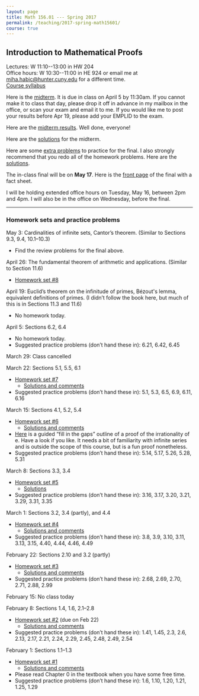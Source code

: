 ```yaml
---
layout: page
title: Math 156.01 --- Spring 2017
permalink: /teaching/2017-spring-math15601/
course: true
---
```


## Introduction to Mathematical Proofs

Lectures: W 11:10--13:00 in HW 204  
Office hours: W 10:30--11:00 in HE 924 or email me at [mi&#104;a&#46;habi&#99;&#64;hunter&#46;&#99;uny&#46;&#101;du](mailto:mi&#104;a&#46;habi&#99;&#64;hunter&#46;&#99;uny&#46;&#101;du) for a different time.  
[Course syllabus]({{site.url}}/assets/teaching/2017-spring-math15601/Math15601Syllabus-spring17.pdf)

Here is the [midterm]({{site.url}}/assets/teaching/2017-spring-math15601/midterm-sp17.pdf). It is due in class on April 5 by 11:30am. If you cannot make it to class that day, please drop it off in advance in my mailbox in the office, or scan your exam and email it to me. If you would like me to post your results before Apr 19, please add your EMPLID to the exam.

Here are the [midterm results]({{site.url}}/assets/teaching/2017-spring-math15601/midterm-results.pdf). Well done, everyone!

Here are the [solutions]({{site.url}}/assets/teaching/2017-spring-math15601/midtermsols-sp17.pdf) for the midterm.

Here are some [extra problems]({{site.url}}/assets/teaching/2017-spring-math15601/extraproblems.pdf) to practice for the final. I also strongly recommend that you redo all of the homework problems. Here are the [solutions]({{site.url}}/assets/teaching/2017-spring-math15601/extraproblems-sols.pdf).

The in-class final will be on **May 17**. Here is the [front page]({{site.url}}/assets/teaching/2017-spring-math15601/front-sp17.pdf) of the final with a fact sheet.

I will be holding extended office hours on Tuesday, May 16, between 2pm and 4pm. I will also be in the office on Wednesday, before the final.

---

### Homework sets and practice problems

May 3: Cardinalities of infinite sets, Cantor’s theorem. (Similar to Sections 9.3, 9.4, 10.1–10.3)

* Find the review problems for the final above.

April 26: The fundamental theorem of arithmetic and applications. (Similar to Section 11.6)

* [Homework set #8]({{site.url}}/assets/teaching/2017-spring-math15601/hw8-sp17.pdf)

April 19: Euclid’s theorem on the infinitude of primes, Bézout's lemma, equivalent definitions of primes. (I didn’t follow the book here, but much of this is in Sections 11.3 and 11.6)

* No homework today.

April 5: Sections 6.2, 6.4

* No homework today.
* Suggested practice problems (don’t hand these in): 6.21, 6.42, 6.45

March 29: Class cancelled

March 22: Sections 5.1, 5.5, 6.1

* [Homework set #7]({{site.url}}/assets/teaching/2017-spring-math15601/hw7-sp17.pdf)
  * [Solutions and comments]({{site.url}}/assets/teaching/2017-spring-math15601/hw7sols-sp17.pdf)
* Suggested practice problems (don’t hand these in): 5.1, 5.3, 6.5, 6.9, 6.11, 6.16

March 15: Sections 4.1, 5.2, 5.4

* [Homework set #6]({{site.url}}/assets/teaching/2017-spring-math15601/hw6-sp17.pdf)
  * [Solutions and comments]({{site.url}}/assets/teaching/2017-spring-math15601/hw6sols-sp17.pdf)
* [Here]({{site.url}}/assets/teaching/2017-spring-math15601/eirrational.pdf) is a guided “fill in the gaps” outline of a proof of the irrationality of e. Have a look if you like. It needs a bit of familiarity with infinite series and is outside the scope of this course, but is a fun proof nonetheless.
* Suggested practice problems (don’t hand these in): 5.14, 5.17, 5.26, 5.28, 5.31

March 8: Sections 3.3, 3.4

* [Homework set #5]({{site.url}}/assets/teaching/2017-spring-math15601/hw5-sp17.pdf)
  * [Solutions]({{site.url}}/assets/teaching/2017-spring-math15601/hw5sols-sp17.pdf)
* Suggested practice problems (don’t hand these in): 3.16, 3.17, 3.20, 3.21, 3.29, 3.31, 3.35

March 1: Sections 3.2, 3.4 (partly), and 4.4

* [Homework set #4]({{site.url}}/assets/teaching/2017-spring-math15601/hw4-sp17.pdf)
  * [Solutions and comments]({{site.url}}/assets/teaching/2017-spring-math15601/hw4sols.pdf)
* Suggested practice problems (don’t hand these in): 3.8, 3.9, 3.10, 3.11, 3.13, 3.15, 4.40, 4.44, 4.46, 4.49

February 22: Sections 2.10 and 3.2 (partly)

* [Homework set #3]({{site.url}}/assets/teaching/2017-spring-math15601/hw3-sp17.pdf)
  * [Solutions and comments]({{site.url}}/assets/teaching/2017-spring-math15601/hw3sols-sp17.pdf)
* Suggested practice problems (don’t hand these in): 2.68, 2.69, 2.70, 2.71, 2.88, 2.99

February 15: No class today

February 8: Sections 1.4, 1.6, 2.1–2.8

* [Homework set #2]({{site.url}}/assets/teaching/2017-spring-math15601/hw2-sp17.pdf) (due on Feb 22)
  * [Solutions and comments]({{site.url}}/assets/teaching/2017-spring-math15601/hw2sols-sp17.pdf)
* Suggested practice problems (don’t hand these in): 1.41, 1.45, 2.3, 2.6, 2.13, 2.17, 2.21, 2.24, 2.29, 2.45, 2.48, 2.49, 2.54

February 1: Sections 1.1–1.3

* [Homework set #1]({{site.url}}/assets/teaching/2017-spring-math15601/hw1-sp17.pdf)
  * [Solutions and comments]({{site.url}}/assets/teaching/2017-spring-math15601/hw1sols-sp17.pdf)
* Please read Chapter 0 in the textbook when you have some free time.
* Suggested practice problems (don’t hand these in): 1.6, 1.10, 1.20, 1.21, 1.25, 1.29